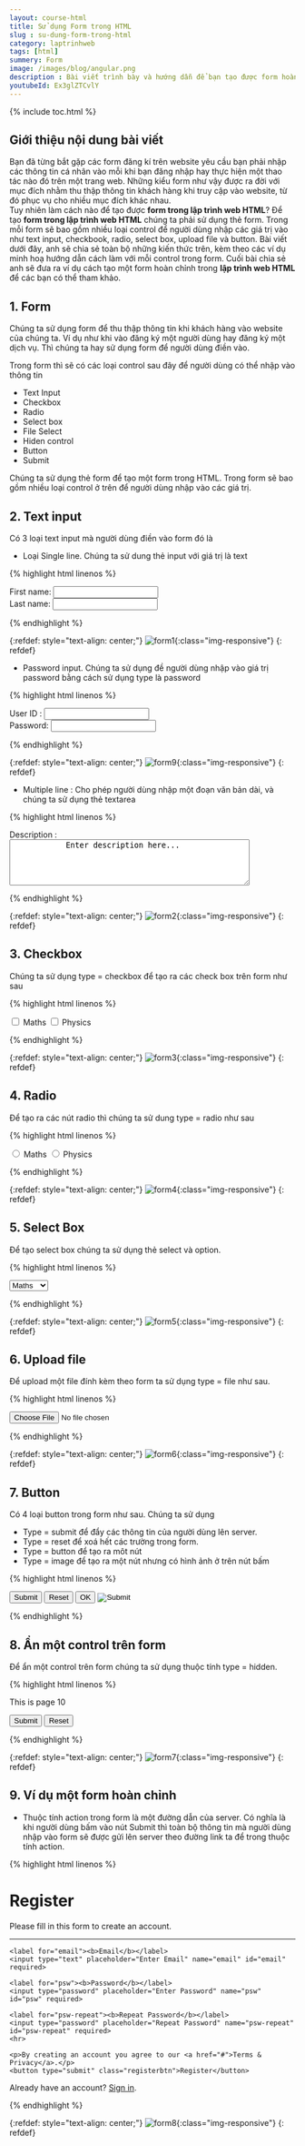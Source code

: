 ```yaml
---
layout: course-html
title: Sử dụng Form trong HTML  
slug : su-dung-form-trong-html
category: laptrinhweb
tags: [html]
summery: Form  
image: /images/blog/angular.png
description : Bài viết trình bày và hướng dẫn để bạn tạo được form hoàn chỉnh trong lập trình web HTML. Trước hết tìm hiểu thẻ form trong HTML là gì? Vì để tạo form trong lập trình web HTML phải sử dụng thẻ form. Trong mỗi form sẽ bao gồm nhiều loại control để người dùng nhập các giá trị vào như text input, checkbook, radio, select box, upload file và button. Bài viết dưới đây sẽ chia sẻ toàn bộ những kiến thức trên, kèm theo các ví dụ minh hoạ hướng dẫn cách làm với mỗi control trong form. Cuối bài chia sẻ đưa ra ví dụ một form hoàn chỉnh để các bạn tham khảo. 
youtubeId: Ex3glZTCvlY
---
```


{% include toc.html %}

## **Giới thiệu nội dung bài viết**

Bạn đã từng bắt gặp các form đăng kí trên website yêu cầu bạn phải nhập các thông tin cá nhân vào mỗi khi bạn đăng nhập hay thực hiện một thao tác nào đó trên một trang web. Những kiểu form như vậy được ra đời với mục đích nhằm thu thập thông tin khách hàng khi truy cập vào website, từ đó phục vụ cho nhiều mục đích khác nhau.
<br>
Tuy nhiên làm cách nào để tạo được <b>form trong lập trình web HTML</b>? Để tạo <b>form trong lập trình web HTML</b> chúng ta phải sử dụng thẻ form. Trong mỗi form sẽ bao gồm nhiều loại control để người dùng nhập các giá trị vào như text input, checkbook, radio, select box, upload file và button. Bài viết dưới đây, anh sẽ chia sẻ toàn bộ những kiến thức trên, kèm theo các ví dụ minh hoạ hướng dẫn cách làm với mỗi control trong form. Cuối bài chia sẻ anh sẽ đưa ra ví dụ cách tạo một form hoàn chỉnh trong <b>lập trình web HTML</b> để các bạn có thể tham khảo.


## **1. Form**

Chúng ta sử dụng form để thu thập thông tin khi khách hàng vào website của chúng ta. Ví dụ như khi vào đăng ký một người dùng hay đăng ký một dịch vụ. Thì chúng ta hay sử dụng form để người dùng điền vào.

Trong form thì sẽ có các loại control sau đây để người dùng có thể nhập vào thông tin 

- Text Input
- Checkbox
- Radio
- Select box
- File Select
- Hiden control
- Button
- Submit

Chúng ta sử dụng thẻ form để tạo một form trong HTML. Trong form sẽ bao gồm nhiều loại control ở trên để người dùng nhập vào các giá trị.

## **2. Text input**

Có 3 loại text input mà người dùng điền vào form đó là 

- Loại Single line. Chúng ta sử dung thẻ input với giá trị là text

{% highlight html linenos %}

<!DOCTYPE html>
<html>

   <head>
      <title>Text Input Control</title>
   </head>
   
   <body>
      <form >
         First name: <input type = "text" name = "first_name" />
         <br>
         Last name: <input type = "text" name = "last_name" />
      </form>
   </body>
   
</html>

{% endhighlight %} 

{:refdef: style="text-align: center;"}
![form1](/images/post/html/form1.png){:class="img-responsive"}
{: refdef}

- Password input. Chúng ta sử dụng đề người dùng nhập vào giá trị password bằng cách sử dụng type là password

{% highlight html linenos %}

<!DOCTYPE html>
<html>

   <head>
      <title>Password Input Control</title>
   </head>
   
   <body>
      <form >
         User ID : <input type = "text" name = "user_id" />
         <br>
         Password: <input type = "password" name = "password" />
      </form>
   </body>
   
</html>

{% endhighlight %} 

{:refdef: style="text-align: center;"}
![form9](/images/post/html/form9.png){:class="img-responsive"}
{: refdef}


- Multiple line : Cho phép người dùng nhập một đoạn văn bản dài, và chúng ta sử dụng thẻ textarea

{% highlight html linenos %}

<!DOCTYPE html>
<html>

   <head>
      <title>Multiple-Line Input Control</title>
   </head>
   
   <body>
      <form>
         Description : <br />
         <textarea rows = "5" cols = "50" name = "description">
            Enter description here...
         </textarea>
      </form>
   </body>
   
</html>

{% endhighlight %} 

{:refdef: style="text-align: center;"}
![form2](/images/post/html/form2.png){:class="img-responsive"}
{: refdef}

## **3. Checkbox**

Chúng ta sử dụng type = checkbox để tạo ra các check box trên form như sau

{% highlight html linenos %}

<!DOCTYPE html>
<html>

   <head>
      <title>Checkbox Control</title>
   </head>
   
   <body>
      <form>
         <input type = "checkbox" name = "maths" value = "on"> Maths
         <input type = "checkbox" name = "physics" value = "on"> Physics
      </form>
   </body>
   
</html>

{% endhighlight %} 

{:refdef: style="text-align: center;"}
![form3](/images/post/html/form3.png){:class="img-responsive"}
{: refdef}

## **4. Radio**

Để tạo ra các nút radio thì chúng ta sử dung type = radio như sau

{% highlight html linenos %}

<!DOCTYPE html>
<html>

   <head>
      <title>Radio Box Control</title>
   </head>

   <body>
      <form>
         <input type = "radio" name = "subject" value = "maths"> Maths
         <input type = "radio" name = "subject" value = "physics"> Physics
      </form>
   </body>

</html>

{% endhighlight %} 

{:refdef: style="text-align: center;"}
![form4](/images/post/html/form4.png){:class="img-responsive"}
{: refdef}

## **5. Select Box**

Để tạo select box chúng ta sử dụng thẻ select và option.

{% highlight html linenos %}

<!DOCTYPE html>
<html>

   <head>
      <title>Select Box Control</title>
   </head>
   
   <body>
      <form>
         <select name = "dropdown">
            <option value = "Maths" selected>Maths</option>
            <option value = "Physics">Physics</option>
         </select>
      </form>
   </body>
   
</html>

{% endhighlight %} 

{:refdef: style="text-align: center;"}
![form5](/images/post/html/form5.png){:class="img-responsive"}
{: refdef}

## **6. Upload file**

Để upload một file đính kèm theo form ta sử dụng type = file như sau.

{% highlight html linenos %}

<!DOCTYPE html>
<html>

   <head>
      <title>File Upload Box</title>
   </head>

   <body>
      <form>
         <input type = "file" name = "fileupload" accept = "image/*" />
      </form>
   </body>
   
</html>

{% endhighlight %} 

{:refdef: style="text-align: center;"}
![form6](/images/post/html/form6.png){:class="img-responsive"}
{: refdef}

## **7. Button**

Có 4 loại button trong form như sau. Chúng ta sử dụng 

- Type = submit để đẩy các thông tin của người dùng lên server. 
- Type = reset để xoá hết các trường trong form. 
- Type = button để tạo ra môt nút 
- Type = image để tạo ra một nút nhưng có hình ảnh ở trên nút bấm

{% highlight html linenos %}

<!DOCTYPE html>
<html>

   <head>
      <title>File Upload Box</title>
   </head>
   
   <body>
      <form>
         <input type = "submit" name = "submit" value = "Submit" />
         <input type = "reset" name = "reset"  value = "Reset" />
         <input type = "button" name = "ok" value = "OK" />
         <input type = "image" name = "imagebutton" src = "/html/images/logo.png" />
      </form>
   </body>
   
</html>

{% endhighlight %} 



## **8. Ẩn một control trên form**

Để ẩn một control trên form chúng ta sử dụng thuộc tính type = hidden.

{% highlight html linenos %}

<!DOCTYPE html>
<html>

   <head>
      <title>File Upload Box</title>
   </head>

   <body>
      <form>
         <p>This is page 10</p>
         <input type = "hidden" name = "pagename" value = "10" />
         <input type = "submit" name = "submit" value = "Submit" />
         <input type = "reset" name = "reset"  value = "Reset" />
      </form>
   </body>
   
</html>

{% endhighlight %} 

{:refdef: style="text-align: center;"}
![form7](/images/post/html/form7.png){:class="img-responsive"}
{: refdef}

## **9. Ví dụ một form hoàn chỉnh**

- Thuộc tính action trong form là một đường dẫn của server. Có nghĩa là khi người dùng bấm vào nút Submit thì toàn bộ thông tin mà người dùng nhập vào form sẽ được gửi lên server theo đường link ta để trong thuộc tính action.

{% highlight html linenos %}

<form action="action_page.php">
  <div class="container">
    <h1>Register</h1>
    <p>Please fill in this form to create an account.</p>
    <hr>

    <label for="email"><b>Email</b></label>
    <input type="text" placeholder="Enter Email" name="email" id="email" required>

    <label for="psw"><b>Password</b></label>
    <input type="password" placeholder="Enter Password" name="psw" id="psw" required>

    <label for="psw-repeat"><b>Repeat Password</b></label>
    <input type="password" placeholder="Repeat Password" name="psw-repeat" id="psw-repeat" required>
    <hr>

    <p>By creating an account you agree to our <a href="#">Terms & Privacy</a>.</p>
    <button type="submit" class="registerbtn">Register</button>
  </div>

  <div class="container signin">
    <p>Already have an account? <a href="#">Sign in</a>.</p>
  </div>
</form>

{% endhighlight %} 

{:refdef: style="text-align: center;"}
![form8](/images/post/html/form8.png){:class="img-responsive"}
{: refdef}



























